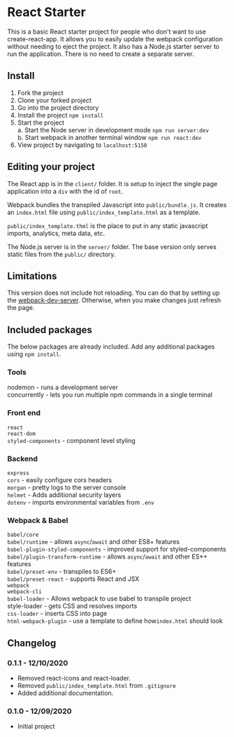# React Starter

This is a basic React starter project for people who don't want to use create-react-app. It allows you to easily update the webpack configuration without needing to eject the project. It also has a Node.js starter server to run the application. There is no need to create a separate server.

## Install

1. Fork the project
2. Clone your forked project
3. Go into the project directory
4. Install the project
    `npm install`
5. Start the project\
    a. Start the Node server in development mode
        `npm run server:dev`\
    b. Start webpack in another terminal window
        `npm run react:dev`
6. View project by navigating to `localhost:5150`

## Editing your project

The React app is in the `client/` folder. It is setup to inject the single page application into a `div` with the id of `root`. 

Webpack bundles the transpiled Javascript into `public/bundle.js`. It creates an `index.html` file using `public/index_template.html` as a template.

`public/index_template.thml` is the place to put in any static javascript imports, analytics, meta data, etc.

The Node.js server is in the `server/` folder. The base version only serves static files from the `public/` directory.

## Limitations

This version does not include hot reloading. You can do that by setting up the [webpack-dev-server](https://github.com/webpack/webpack-dev-server). Otherwise, when you make changes just refresh the page.

## Included packages
The below packages are already included. Add any additional packages using `npm install`.

### Tools
nodemon - runs a development server \
concurrently - lets you run multiple npm commands in a single terminal


### Front end
`react`\
`react-dom`\
`styled-components` - component level styling

### Backend
`express`\
`cors` - easily configure cors headers\
`morgan` - pretty logs to the server console\
`helmet` - Adds additional security layers\
`dotenv` - imports environmental variables from `.env`

### Webpack & Babel
`babel/core`\
`babel/runtime` - allows `async`/`await` and other ES8+ features\
`babel-plugin-styled-components` - improved support for styled-components \
`babel/plugin-transform-runtime` - allows `async`/`await` and other ES*+ features\
`babel/preset-env` - transpiles to ES6+\
`babel/preset-react` - supports React and JSX\
`webpack`\
`webpack-cli`\
`babel-loader` - Allows webpack to use babel to transpile project\
style-loader - gets CSS and resolves imports\
`css-loader` - inserts CSS into page\
`html-webpack-plugin` - use a template to define how`index.html` should look


## Changelog
### 0.1.1 - 12/10/2020
- Removed react-icons and react-loader. 
- Removed `public/index_template.html` from `.gitignore`
- Added additional documentation.

### 0.1.0 - 12/09/2020
- Initial project

